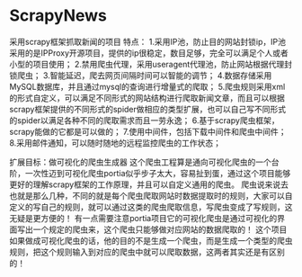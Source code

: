 # ScrapyNews
采用scrapy框架抓取新闻的项目
特点：
1.采用IP池，防止目的网站封锁ip，IP池采用的是IPProxy开源项目，提供的ip很稳定，数目足够，完全可以满足个人或者小型的项目使用；
2.禁用爬虫代理，采用useragent代理池，防止网站根据代理封锁爬虫；
3.智能延迟，爬去网页间隔时间可以智能的调节；
4.数据存储采用MySQL数据库，并且通过mysql的查询进行增量式的爬取；
5.爬虫规则采用xml的形式自定义，可以满足不同形式的网站结构进行爬取新闻文章，而且可以根据scrapy框架提供的不同形式的spider做相应的类型扩展，也可以自己写不同形式的spider以满足各种不同的爬取需求而且一劳永逸；
6.基于scrapy爬虫框架，scrapy能做的它都是可以做的；
7.使用中间件，包括下载中间件和爬虫中间件；
8.采用邮件通知，可以随时随地的远程监控爬虫的工作状态；

扩展目标：做可视化的爬虫生成器
这个爬虫工程算是通向可视化爬虫的一个台阶，一次性迈到可视化爬虫portia似乎步子太大，容易扯到蛋，通过这个项目能够更好的理解scrapy框架的工作原理，并且可以自定义通用的爬虫。
爬虫说来说去也就是那么几种，不同的就是每个爬虫爬取网站时数据提取时的规则，大家可以自定义的写自己的规则，就可以通过这类的爬虫爬取信息，写爬虫变成了写规则，这无疑是更方便的！
有一点需要注意portia项目它的可视化爬虫是通过可视化的界面写出一个规定的爬虫来，这个爬虫只能够做对应网站的数据爬取的！
这个项目如果做成可视化爬虫的话，他的目的不是生成一个爬虫，而是生成一个类型的爬虫规则，把这个规则输入到对应的爬虫中就可以爬取数据，这两者其实还是有区别的！

